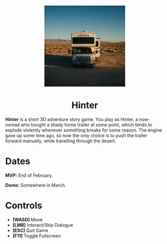 <p align="center">
  <img width="256" height="256" src="./icon.png">
</p>

<h1 align="center">Hinter</h1>

**Hinter** is a short 3D adventure story game. You play as Hinter, a now-nomad who bought a shady home trailer at some point, which tends to explode violently whenever something breaks for some reason. The engine gave up some time ago, so now the only choice is to push the trailer forward manually, while travelling through the desert.

# Dates

**MVP:** End of February.

**Demo:** Somewhere in March.

# Controls
- **[WASD]** Move
- **[LMB]** Interact/Skip Dialogue
- **[ESC]** Quit Game
- **[F11]** Toggle Fullscreen
